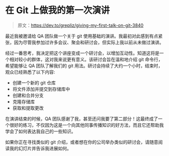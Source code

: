 # 在 Git 上做我的第一次演讲

> 原文：<https://dev.to/grepliz/giving-my-first-talk-on-git-3840>

最近我被邀请给 QA 团队做一个关于 git 使用基础的演讲。我最初对此感到有点紧张，因为尽管我参加过许多会议、聚会和研讨会，但实际上我以前从未做过演讲。

经过一番思考，我决定把这个讲座变成一个研讨会，以增加互动性。知道这将是一个相对较小的群体，这对我来说更有意义。该研讨会旨在温和地介绍 git 命令行，希望能够让 QA 团队了解我们的 git 用法。研讨会持续了大约一个小时，结束时，观众已经熟悉了以下内容:

*   创建一个新的 git 仓库
*   将文件添加并提交到存储库中
*   创建和合并分支
*   克隆存储库
*   获取和提取更改

在演讲结束的时候，QA 团队感谢了我，甚至还问我要了第二部分！这最终成了一个很好的练习，不仅因为这是一个向其他同事传播知识的好方法，而且它还帮助我学会了如何表达我自己的一些知识。

如果你正在寻找类似的 git 介绍，或者想在你的公司举办类似的研讨会，请随意阅读我的幻灯片并告诉我进展如何。